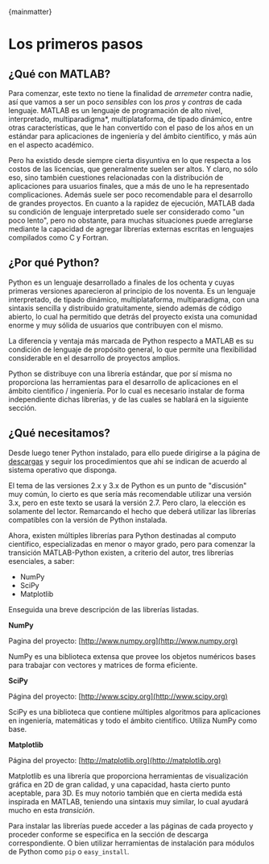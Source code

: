 ﻿{mainmatter}

# Los primeros pasos

## ¿Qué con MATLAB?

Para comenzar, este texto no tiene la finalidad de *arremeter* contra nadie, así que vamos 
a ser un poco *sensibles* con los *pros* y *contras* de cada lenguaje. MATLAB es un lenguaje de programación 
de alto nivel, interpretado, multiparadigma*, multiplataforma, de tipado dinámico, entre otras 
características, que le han convertido con el paso de los años en un estándar para aplicaciones 
de ingeniería y del ámbito científico, y más aún en el aspecto académico.

Pero ha existido desde siempre cierta disyuntiva en lo que respecta a los costos de las licencias, 
que generalmente suelen ser altos. Y claro, no sólo eso, sino también cuestiones relacionadas con la 
distribución de aplicaciones para usuarios finales, que a más de uno le ha representado complicaciones. 
Además suele ser poco recomendable para el desarrollo de grandes proyectos. En cuanto a la rapidez de 
ejecución, MATLAB dada su condición de lenguaje interpretado suele ser considerado como "un poco lento", 
pero no obstante, para muchas situaciones puede arreglarse mediante la capacidad de agregar librerías 
externas escritas en lenguajes compilados como C y Fortran.


## ¿Por qué Python?

Python es un lenguaje desarrollado a finales de los ochenta y cuyas primeras versiones aparecieron al principio de los
noventa. Es un lenguaje interpretado, de tipado dinámico, multiplataforma, multiparadigma, con una sintaxis sencilla y
distribuido gratuitamente, siendo además de código abierto, lo cual ha permitido que detrás del proyecto exista una
comunidad enorme y muy sólida de usuarios que contribuyen con el mismo.

La diferencia y ventaja más marcada de Python respecto a MATLAB es su condición de lenguaje de propósito general, lo que permite una flexibilidad considerable en el desarrollo de proyectos amplios.

Python se distribuye con una librería estándar, que por sí misma no proporciona las herramientas para el desarrollo de 
aplicaciones en el ámbito cientifico / ingeniería. Por lo cual es necesario instalar de forma independiente dichas 
librerías, y de las cuales se hablará en la siguiente sección.

## ¿Qué necesitamos?

Desde luego tener Python instalado, para ello puede dirigirse a la página de [descargas](https://www.python.org/downloads/)
y seguir los procedimientos que ahí se indican de acuerdo al sistema operativo que disponga.

El tema de las versiones 2.x y 3.x de Python es un punto de "discusión" muy común, lo cierto es que sería más recomendable 
utilizar una versión 3.x, pero en este texto se usará la versión 2.7. Pero claro, la elección es solamente del lector. 
Remarcando el hecho que deberá utilizar las librerías compatibles con la versión de Python instalada.

Ahora, existen múltiples librerías para Python destinadas al computo científico, especializadas en menor o mayor grado, 
pero para comenzar la transición MATLAB-Python existen, a criterio del autor, tres librerías esenciales, a saber:

* NumPy
* SciPy
* Matplotlib

Enseguida una breve descripción de las librerías listadas.

**NumPy**

Pagina del proyecto: [http://www.numpy.org](http://www.numpy.org)

NumPy es una biblioteca extensa que provee los objetos numéricos bases para trabajar con vectores y matrices 
de forma eficiente. 

**SciPy**

Página del proyecto: [http://www.scipy.org](http://www.scipy.org)

SciPy es una biblioteca que contiene múltiples algoritmos para aplicaciones en ingeniería, matemáticas y todo 
el ámbito científico. Utiliza NumPy como base.

**Matplotlib**

Página del proyecto: [http://matplotlib.org](http://matplotlib.org)

Matplotlib es una librería que proporciona herramientas de visualización gráfica en 2D de gran calidad, y una 
capacidad, hasta cierto punto aceptable, para 3D. Es muy notorio también que en cierta medida está inspirada en MATLAB, 
teniendo una sintaxis muy similar, lo cual ayudará mucho en esta *transición*.


Para instalar las librerías puede acceder a las páginas de cada proyecto y proceder conforme se especifica
en la sección de descarga correspondiente. O bien utilizar herramientas de instalación para módulos de Python
como `pip` o `easy_install`.